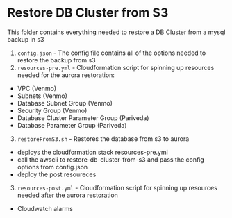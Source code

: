 # Restore DB Cluster from S3
This folder contains everything needed to restore a DB Cluster from a mysql backup in s3

1. `config.json` - The config file contains all of the options needed to restore the backup from s3
2. `resources-pre.yml` - Cloudformation script for spinning up resources needed for the aurora restoration:
  - VPC (Venmo)
  - Subnets (Venmo)
  - Database Subnet Group (Venmo)
  - Security Group (Venmo)
  - Database Cluster Parameter Group (Pariveda)
  - Database Parameter Group (Pariveda)

3. `restoreFromS3.sh` - Restores the database from s3 to aurora
  - deploys the cloudformation stack resources-pre.yml
  - call the awscli to restore-db-cluster-from-s3 and pass the config options from config.json
  - deploy the post resoureces

3. `resources-post.yml` - Cloudformation script for spinning up resources needed after the aurora restoration
  - Cloudwatch alarms
